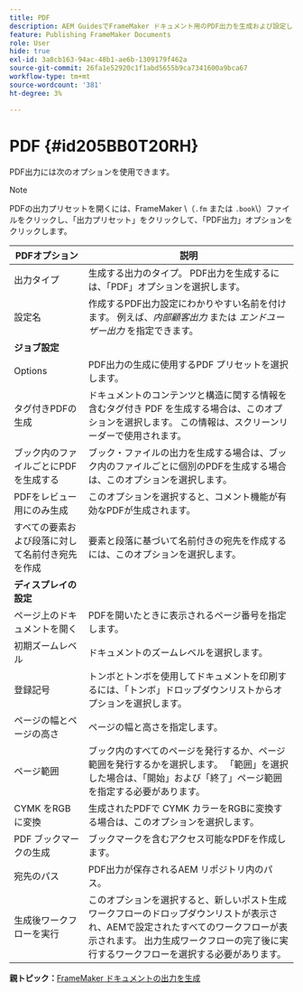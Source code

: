 ```yaml
---
title: PDF
description: AEM GuidesでFrameMaker ドキュメント用のPDF出力を生成および設定します。
feature: Publishing FrameMaker Documents
role: User
hide: true
exl-id: 3a8cb163-94ac-48b1-ae6b-1309179f462a
source-git-commit: 26fa1e52920c1f1abd5655b9ca7341600a9bca67
workflow-type: tm+mt
source-wordcount: '381'
ht-degree: 3%

---
```


# PDF {#id205BB0T20RH}

PDF出力には次のオプションを使用できます。

>[!NOTE]
>
> PDFの出力プリセットを開くには、FrameMaker \（`.fm` または `.book`\）ファイルをクリックし、「出力プリセット」をクリックして、「PDF出力」オプションをクリックします。

| PDFオプション | 説明 |
|-----------|-----------|
| 出力タイプ | 生成する出力のタイプ。 PDF出力を生成するには、「PDF」オプションを選択します。 |
| 設定名 | 作成するPDF出力設定にわかりやすい名前を付けます。 例えば、*内部顧客出力* または *エンドユーザー出力* を指定できます。 |
| **ジョブ設定** |
| Options | PDF出力の生成に使用するPDF プリセットを選択します。 |
| タグ付きPDFの生成 | ドキュメントのコンテンツと構造に関する情報を含むタグ付き PDF を生成する場合は、このオプションを選択します。 この情報は、スクリーンリーダーで使用されます。 |
| ブック内のファイルごとにPDFを生成する | ブック・ファイルの出力を生成する場合は、ブック内のファイルごとに個別のPDFを生成する場合は、このオプションを選択します。 |
| PDFをレビュー用にのみ生成 | このオプションを選択すると、コメント機能が有効なPDFが生成されます。 |
| すべての要素および段落に対して名前付き宛先を作成 | 要素と段落に基づいて名前付きの宛先を作成するには、このオプションを選択します。 |
| **ディスプレイの設定** |
| ページ上のドキュメントを開く | PDFを開いたときに表示されるページ番号を指定します。 |
| 初期ズームレベル | ドキュメントのズームレベルを選択します。 |
| 登録記号 | トンボとトンボを使用してドキュメントを印刷するには、「トンボ」ドロップダウンリストからオプションを選択します。 |
| ページの幅とページの高さ | ページの幅と高さを指定します。 |
| ページ範囲 | ブック内のすべてのページを発行するか、ページ範囲を発行するかを選択します。 「範囲」を選択した場合は、「開始」および「終了」ページ範囲を指定する必要があります。 |
| CYMK をRGBに変換 | 生成されたPDFで CYMK カラーをRGBに変換する場合は、このオプションを選択します。 |
| PDF ブックマークの生成 | ブックマークを含むアクセス可能なPDFを作成します。 |
| 宛先のパス | PDF出力が保存されるAEM リポジトリ内のパス。 |
| 生成後ワークフローを実行 | このオプションを選択すると、新しいポスト生成ワークフローのドロップダウンリストが表示され、AEMで設定されたすべてのワークフローが表示されます。 出力生成ワークフローの完了後に実行するワークフローを選択する必要があります。 |

**親トピック：**&#x200B;[ FrameMaker ドキュメントの出力を生成 ](fm-output-generatation.md)
